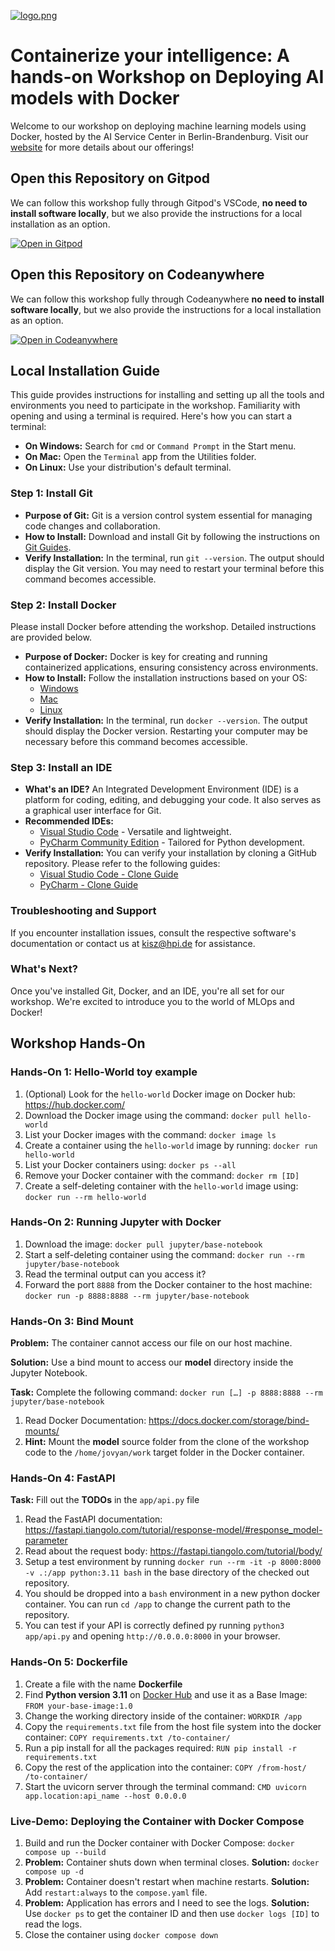 [![logo.png](logo.png)](https://hpi.de/en/kisz/home.html)

# Containerize your intelligence: A hands-on Workshop on Deploying AI models with Docker
Welcome to our workshop on deploying machine learning models using Docker, hosted by the AI Service Center in Berlin-Brandenburg. 
Visit our [website](https://hpi.de/en/kisz/home.html) for more details about our offerings!

## Open this Repository on Gitpod
We can follow this workshop fully through Gitpod's VSCode, **no need to install software locally**, but we also provide the instructions for a local installation as an option.

[![Open in Gitpod](https://gitpod.io/button/open-in-gitpod.svg)](https://gitpod.io/#https://github.com/KISZ-BB/kisz-mlops-docker/)

## Open this Repository on Codeanywhere
We can follow this workshop fully through Codeanywhere **no need to install software locally**, but we also provide the instructions for a local installation as an option.

[![Open in Codeanywhere](https://codeanywhere.com/img/open-in-codeanywhere-btn.svg)](https://app.codeanywhere.com/#https://github.com/KISZ-BB/kisz-mlops-docker)

## Local Installation Guide
This guide provides instructions for installing and setting up all the tools and environments you need to participate in the workshop.
Familiarity with opening and using a terminal is required. Here's how you can start a terminal:

- **On Windows:** Search for `cmd` or `Command Prompt` in the Start menu.
- **On Mac:** Open the `Terminal` app from the Utilities folder.
- **On Linux:** Use your distribution's default terminal.

### Step 1: Install Git
- **Purpose of Git:** Git is a version control system essential for managing code changes and collaboration.
- **How to Install:** Download and install Git by following the instructions on [Git Guides](https://github.com/git-guides/install-git).
- **Verify Installation:** In the terminal, run `git --version`. The output should display the Git version. You may need to restart your terminal before this command becomes accessible.

### Step 2: Install Docker
Please install Docker before attending the workshop. Detailed instructions are provided below.

- **Purpose of Docker:** Docker is key for creating and running containerized applications, ensuring consistency across environments.
- **How to Install:** Follow the installation instructions based on your OS:
  - [Windows](https://docs.docker.com/desktop/install/windows-install/)
  - [Mac](https://docs.docker.com/desktop/install/mac-install/)
  - [Linux](https://docs.docker.com/desktop/install/linux-install/)
- **Verify Installation:** In the terminal, run `docker --version`. The output should display the Docker version. Restarting your computer may be necessary before this command becomes accessible.

### Step 3: Install an IDE
- **What's an IDE?** An Integrated Development Environment (IDE) is a platform for coding, editing, and debugging your code. It also serves as a graphical user interface for Git.
- **Recommended IDEs:** 
  - [Visual Studio Code](https://code.visualstudio.com/) - Versatile and lightweight.
  - [PyCharm Community Edition](https://www.jetbrains.com/pycharm/download/) - Tailored for Python development.
- **Verify Installation:** You can verify your installation by cloning a GitHub repository. Please refer to the following guides:
  - [Visual Studio Code - Clone Guide](https://learn.microsoft.com/en-us/azure/developer/javascript/how-to/with-visual-studio-code/clone-github-repository?tabs=create-repo-command-palette%2Cinitialize-repo-activity-bar%2Ccreate-branch-command-palette%2Ccommit-changes-command-palette%2Cpush-command-palette#clone-repository)
  - [PyCharm - Clone Guide](https://www.jetbrains.com/help/pycharm/manage-projects-hosted-on-github.html#clone-from-GitHub)

### Troubleshooting and Support
If you encounter installation issues, consult the respective software's documentation or contact us at [kisz@hpi.de](mailto:kisz@hpi.de) for assistance.

### What's Next?
Once you've installed Git, Docker, and an IDE, you're all set for our workshop. We're excited to introduce you to the world of MLOps and Docker!

## Workshop Hands-On
### Hands-On 1: Hello-World toy example
1. (Optional) Look for the ```hello-world``` Docker image on Docker hub: https://hub.docker.com/
2. Download the Docker image using the command: ```docker pull hello-world```
3. List your Docker images with the command: ```docker image ls```
4. Create a container using the ```hello-world``` image by running: ```docker run hello-world```
5. List your Docker containers using: ```docker ps --all```
6. Remove your Docker container with the command: ```docker rm [ID]```
7. Create a self-deleting container with the ```hello-world``` image using: ```docker run --rm hello-world```

### Hands-On 2: Running Jupyter with Docker
1. Download the image: ```docker pull jupyter/base-notebook```
2. Start a self-deleting container using the command: ```docker run --rm jupyter/base-notebook```
3. Read the terminal output can you access it?
5. Forward the port ```8888``` from the Docker container to the host machine: ```docker run -p 8888:8888 --rm jupyter/base-notebook```

### Hands-On 3: Bind Mount
**Problem:** The container cannot access our file on our host machine. 

**Solution:** Use a bind mount to access our **model** directory inside the Jupyter Notebook.

**Task:** Complete the following command: ```docker run […] -p 8888:8888 --rm jupyter/base-notebook```

1. Read Docker Documentation: https://docs.docker.com/storage/bind-mounts/
2. **Hint:**  Mount the **model** source folder from the clone of the workshop code to the ```/home/jovyan/work``` target folder in the Docker container.

### Hands-On 4: FastAPI
**Task:** Fill out the **TODOs** in the ```app/api.py``` file
1. Read the FastAPI documentation: https://fastapi.tiangolo.com/tutorial/response-model/#response_model-parameter
2. Read about the request body: https://fastapi.tiangolo.com/tutorial/body/
3. Setup a test environment by running `docker run --rm -it -p 8000:8000 -v .:/app python:3.11 bash` in the base directory of the checked out repository.
4. You should be dropped into a `bash` environment in a new python docker container. You can run `cd /app` to change the current path to the repository.
5. You can test if your API is correctly defined py running `python3 app/api.py` and opening `http://0.0.0.0:8000` in your browser.


### Hands-On 5: Dockerfile
1. Create a file with the name **Dockerfile**
2. Find **Python version 3.11** on [Docker Hub](https://hub.docker.com/) and use it as a Base Image: ```FROM your-base-image:1.0```
3. Change the working directory inside of the container: ```WORKDIR /app```
4. Copy the ```requirements.txt``` file from the host file system into the docker container: ```COPY requirements.txt /to-container/```
5. Run a pip install for all the packages required: ```RUN pip install -r requirements.txt```
6. Copy the rest of the application into the container: ```COPY /from-host/ /to-container/```
7. Start the uvicorn server through the terminal command: ```CMD uvicorn app.location:api_name --host 0.0.0.0```

### Live-Demo: Deploying the Container with Docker Compose
1. Build and run the Docker container with Docker Compose: ```docker compose up --build```
2. **Problem:** Container shuts down when terminal closes. **Solution:** ```docker compose up -d```
3. **Problem:** Container doesn't restart when machine restarts. **Solution:** Add ```restart:always``` to the ```compose.yaml``` file.
4. **Problem:** Application has errors and I need to see the logs. **Solution:** Use ```docker ps``` to get the container ID and then use  ```docker logs [ID]``` to read the logs.
5. Close the container using  ```docker compose down```
